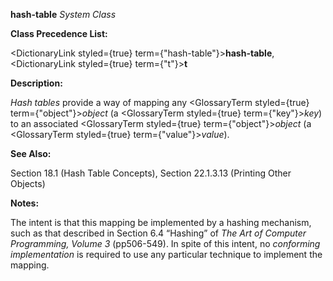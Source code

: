 **hash-table** *System Class* 



**Class Precedence List:** 



<DictionaryLink styled={true} term={"hash-table"}><b>hash-table</b></DictionaryLink>, <DictionaryLink styled={true} term={"t"}><b>t</b></DictionaryLink> 



**Description:** 



*Hash tables* provide a way of mapping any <GlossaryTerm styled={true} term={"object"}><i>object</i></GlossaryTerm> (a <GlossaryTerm styled={true} term={"key"}><i>key</i></GlossaryTerm>) to an associated <GlossaryTerm styled={true} term={"object"}><i>object</i></GlossaryTerm> (a <GlossaryTerm styled={true} term={"value"}><i>value</i></GlossaryTerm>). 



**See Also:** 



Section 18.1 (Hash Table Concepts), Section 22.1.3.13 (Printing Other Objects) 



**Notes:** 



The intent is that this mapping be implemented by a hashing mechanism, such as that described in Section 6.4 “Hashing” of *The Art of Computer Programming, Volume 3* (pp506-549). In spite of this intent, no *conforming implementation* is required to use any particular technique to implement the mapping. 



